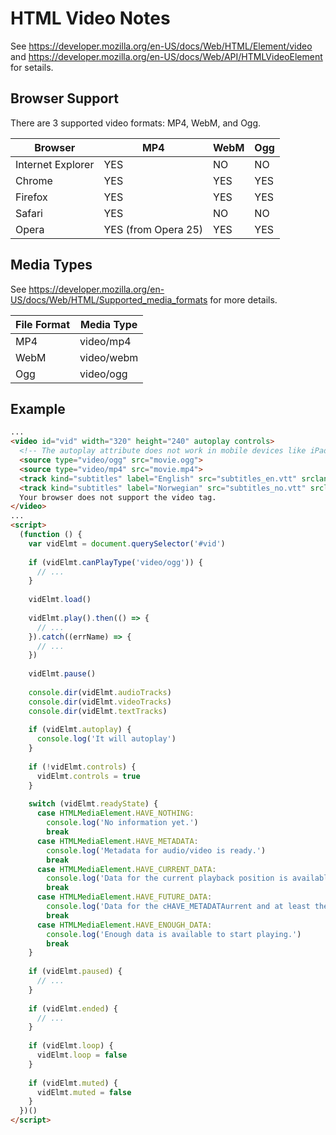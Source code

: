 # HTML Video Notes

See https://developer.mozilla.org/en-US/docs/Web/HTML/Element/video and
https://developer.mozilla.org/en-US/docs/Web/API/HTMLVideoElement for setails.


## Browser Support

There are 3 supported video formats: MP4, WebM, and Ogg.

| Browser           | MP4 | WebM | Ogg |
| ----------------- | --- | ---- | --- |
| Internet Explorer | YES | NO   | NO  |
| Chrome            | YES | YES  | YES |
| Firefox           | YES | YES  | YES |
| Safari            | YES | NO   | NO  |
| Opera             | YES (from Opera 25) | YES  | YES |


## Media Types

See https://developer.mozilla.org/en-US/docs/Web/HTML/Supported_media_formats
for more details.

| File Format | Media Type |
| ----------- | ---------- |
| MP4         | video/mp4  |
| WebM        | video/webm |
| Ogg         | video/ogg  |


## Example

```html
...
<video id="vid" width="320" height="240" autoplay controls>
  <!-- The autoplay attribute does not work in mobile devices like iPad and iPhone. -->
  <source type="video/ogg" src="movie.ogg">
  <source type="video/mp4" src="movie.mp4">
  <track kind="subtitles" label="English" src="subtitles_en.vtt" srclang="en">
  <track kind="subtitles" label="Norwegian" src="subtitles_no.vtt" srclang="no">
  Your browser does not support the video tag.
</video>
...
<script>
  (function () {
    var vidElmt = document.querySelector('#vid')
    
    if (vidElmt.canPlayType('video/ogg')) {
      // ...
    }
  
    vidElmt.load()
  
    vidElmt.play().then(() => {
      // ...
    }).catch((errName) => {
      // ...
    })
  
    vidElmt.pause()
  
    console.dir(vidElmt.audioTracks)
    console.dir(vidElmt.videoTracks)
    console.dir(vidElmt.textTracks)
  
    if (vidElmt.autoplay) {
      console.log('It will autoplay')
    }
  
    if (!vidElmt.controls) {
      vidElmt.controls = true
    }
  
    switch (vidElmt.readyState) {
      case HTMLMediaElement.HAVE_NOTHING:
        console.log('No information yet.')
        break
      case HTMLMediaElement.HAVE_METADATA:
        console.log('Metadata for audio/video is ready.')
        break
      case HTMLMediaElement.HAVE_CURRENT_DATA:
        console.log('Data for the current playback position is available, but not enough data to play next frame/millisecond.')
        break
      case HTMLMediaElement.HAVE_FUTURE_DATA:
        console.log('Data for the cHAVE_METADATAurrent and at least the next frame is available.')
        break
      case HTMLMediaElement.HAVE_ENOUGH_DATA:
        console.log('Enough data is available to start playing.')
        break
    }
  
    if (vidElmt.paused) {
      // ...
    }
  
    if (vidElmt.ended) {
      // ...
    }
  
    if (vidElmt.loop) {
      vidElmt.loop = false
    }
  
    if (vidElmt.muted) {
      vidElmt.muted = false
    }
  })()
</script>
```
